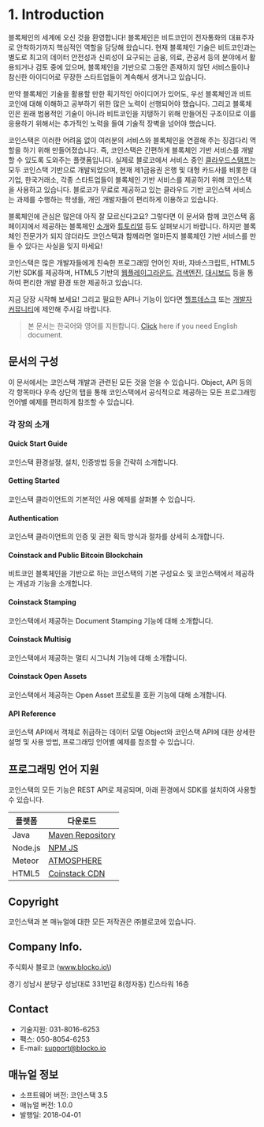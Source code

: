 # 1. Introduction

블록체인의 세계에 오신 것을 환영합니다! 블록체인은 비트코인이 전자통화의 대표주자로 안착하기까지 핵심적인 역할을 담당해 왔습니다. 현재 블록체인 기술은 비트코인과는 별도로 최고의 데이터 안전성과 신뢰성이 요구되는 금융, 의료, 관공서 등의 분야에서 활용되거나 검토 중에 있으며, 블록체인을 기반으로 그동안 존재하지 않던 서비스들이나 참신한 아이디어로 무장한 스타트업들이 계속해서 생겨나고 있습니다.

만약 블록체인 기술을 활용할 만한 획기적인 아이디어가 있어도, 우선 블록체인과 비트코인에 대해 이해하고 공부하기 위한 많은 노력이 선행되어야 했습니다. 그리고 블록체인은 원래 범용적인 기술이 아니라 비트코인을 지탱하기 위해 만들어진 구조이므로 이를 응용하기 위해서는 추가적인 노력을 들여 기술적 장벽을 넘어야 했습니다.

코인스택은 이러한 어려움 없이 여러분의 서비스와 블록체인을 연결해 주는 징검다리 역할을 하기 위해 만들어졌습니다. 즉, 코인스택은 간편하게 블록체인 기반 서비스를 개발할 수 있도록 도와주는 플랫폼입니다. 실제로 블로코에서 서비스 중인 [클라우드스탬프](https://www.cloudstamp.io)는 모두 코인스택 기반으로 개발되었으며, 현재 제1금융권 은행 및 대형 카드사를 비롯한 대기업, 한국거래소, 각종 스타트업들이 블록체인 기반 서비스를 제공하기 위해 코인스택을 사용하고 있습니다. 블로코가 무료로 제공하고 있는 클라우드 기반 코인스택 서비스는 과제를 수행하는 학생들, 개인 개발자들이 편리하게 이용하고 있습니다.

블록체인에 관심은 많은데 아직 잘 모르신다고요? 그렇다면 이 문서와 함께 코인스택 홈페이지에서 제공하는 블록체인 [소개](https://coinstack.zendesk.com/hc/ko/articles/222183287)와 [튜토리얼](https://coinstack.zendesk.com/hc/ko/sections/200997727) 등도 살펴보시기 바랍니다. 하지만 블록체인 전문가가 되지 않더라도 코인스택과 함께라면 얼마든지 블록체인 기반 서비스를 만들 수 있다는 사실을 잊지 마세요!

코인스택은 많은 개발자들에게 친숙한 프로그래밍 언어인 자바, 자바스크립트, HTML5 기반 SDK를 제공하며, HTML5 기반의 [웹플레이그라운드](https://playground.blocko.io/), [검색엔진](https://watch.blocko.io/), [대시보드](https://dashboard.blocko.io) 등을 통하여 편리한 개발 환경 또한 제공하고 있습니다.

지금 당장 시작해 보세요! 그리고 필요한 API나 기능이 있다면 [헬프데스크](https://coinstack.zendesk.com/hc/requests/new) 또는 [개발자 커뮤니티](https://coinstack.zendesk.com/hc/ko/community/topics)에 제안해 주시길 바랍니다.

> 본 문서는 한국어와 영어를 지원합니다. [Click](https://docs.blocko.io/v/en4ki4/) here if you need English document.

## 문서의 구성

이 문서에서는 코인스택 개발과 관련된 모든 것을 얻을 수 있습니다. Object, API 등의 각 항목마다 우측 상단의 탭을 통해 코인스택에서 공식적으로 제공하는 모든 프로그래밍 언어별 예제를 편리하게 참조할 수 있습니다.

### 각 장의 소개

#### Quick Start Guide

코인스택 환경설정, 설치, 인증방법 등을 간략히 소개합니다.

#### Getting Started

코인스택 클라이언트의 기본적인 사용 예제를 살펴볼 수 있습니다.

#### Authentication

코인스택 클라이언트의 인증 및 권한 획득 방식과 절차를 상세히 소개합니다.

#### Coinstack and Public Bitcoin Blockchain

비트코인 블록체인을 기반으로 하는 코인스택의 기본 구성요소 및 코인스택에서 제공하는 개념과 기능을 소개합니다.

#### Coinstack Stamping

코인스택에서 제공하는 Document Stamping 기능에 대해 소개합니다.

#### Coinstack Multisig

코인스택에서 제공하는 멀티 시그니처 기능에 대해 소개합니다.

#### Coinstack Open Assets

코인스택에서 제공하는 Open Asset 프로토콜 호환 기능에 대해 소개합니다.

#### API Reference

코인스택 API에서 객체로 취급하는 데이터 모델 Object와 코인스택 API에 대한 상세한 설명 및 사용 방법, 프로그래밍 언어별 예제를 참조할 수 있습니다.

## 프로그래밍 언어 지원

코인스택의 모든 기능은 REST API로 제공되며, 아래 환경에서 SDK를 설치하여 사용할 수 있습니다.

| 플랫폼 | 다운로드 |
| --- | --- |
| Java | [Maven Repository](http://mvnrepository.com/artifact/io.blocko/coinstack) |
| Node.js | [NPM JS](https://www.npmjs.com/package/coinstack-sdk-js) |
| Meteor | [ATMOSPHERE](https://atmospherejs.com/shepelt/coinstack) |
| HTML5 | [Coinstack CDN](https://cdnjs.coinstacks.io/coinstack-1.1.17.min.js) |

## Copyright

코인스택과 본 매뉴얼에 대한 모든 저작권은 ㈜블로코에 있습니다.

## Company Info.

주식회사 블로코 \(www.blocko.io\)

경기 성남시 분당구 성남대로 331번길 8\(정자동\) 킨스타워 16층

## Contact

* 기술지원: 031-8016-6253
* 팩스: 050-8054-6253
* E-mail: support@blocko.io

## 매뉴얼 정보

* 소프트웨어 버전: 코인스택 3.5
* 매뉴얼 버전: 1.0.0
* 발행일: 2018-04-01

